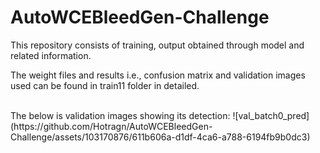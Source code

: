 # AutoWCEBleedGen-Challenge
This repository consists of training, output obtained through model and related information. <br>

The weight files and results i.e., confusion matrix and validation images used can be found in train11 folder in 
detailed.

<br>
The below is validation images showing its detection: 
![val_batch0_pred](https://github.com/Hotragn/AutoWCEBleedGen-Challenge/assets/103170876/611b606a-d1df-4ca6-a788-6194fb9b0dc3)
